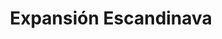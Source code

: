 ﻿---
title: "Expansión Escandinava"
permalink: periodes_173.html
layout: periode
dataInici: 789
dataFi: 1100
sidebar: periodes
pares:
  - 218:
    title: "Alta Edad Media en Europa"
    dataInici: "(476)"
    dataFi: "(1000)"

fills:
  - 174:
    title: "Islas Británicas"
    dataInici: "(793)"
    dataFi: "(1066)"

  - 305:
    title: "Reinos Normandos"
    dataInici: "(850)"
    dataFi: "(1152)"

  - 424:
    title: "Colonización de Groenlandia"
    dataInici: "(982)"
    dataFi: "(1430)"

jocsPrincipals:
  - title: "Raiders of the North Sea"
    bggId: 170042
    dataInici: 
    dataFi: 

jocsEscenaris:
  - title: "Fire & Axe: A Viking Saga"
    bggId: 12495
    dataInici: 
    dataFi: 

  - title: "Fjords"
    bggId: 15511
    dataInici: 
    dataFi: 

  - title: "Vikings"
    bggId: 27173
    dataInici: 
    dataFi: 

  - title: "Vikings: Scourge of the North"
    bggId: 255640
    dataInici: 
    dataFi: 

  - title: "HIRÞ: The Viking Game of Royal Conflict"
    bggId: 121715
    dataInici: 
    dataFi: 

  - title: "In the Name of Odin"
    bggId: 184700
    dataInici: 
    dataFi: 

  - title: "Vikingjarl"
    bggId: 209225
    dataInici: 
    dataFi: 

  - title: "Eketorp"
    bggId: 6281
    dataInici: 
    dataFi: 

  - title: "Hnefatafl"
    bggId: 2932
    dataInici: 
    dataFi: 

jocsEpoca:
jocsEpocaEscenaris:
  - title: "Battlegame Book 5: Fighting Ships"
    bggId: 12479
    escenari: "Viking Raids"
    dataInici: 
    dataFi: 

---

